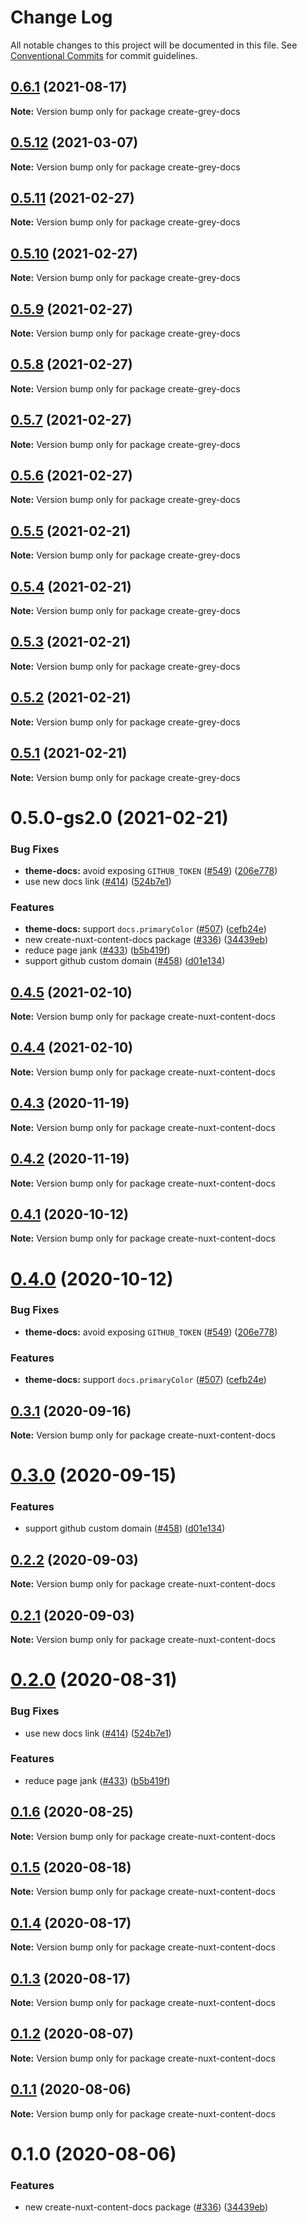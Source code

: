# Change Log

All notable changes to this project will be documented in this file.
See [Conventional Commits](https://conventionalcommits.org) for commit guidelines.

## [0.6.1](https://gitlab.com/grey-software/templates/grey-docs/compare/create-grey-docs@0.5.12...create-grey-docs@0.6.1) (2021-08-17)

**Note:** Version bump only for package create-grey-docs





## [0.5.12](https://gitlab.com/grey-software/templates/grey-docs/compare/create-grey-docs@0.5.11...create-grey-docs@0.5.12) (2021-03-07)

**Note:** Version bump only for package create-grey-docs





## [0.5.11](https://gitlab.com/grey-software/templates/grey-docs/compare/create-grey-docs@0.5.10...create-grey-docs@0.5.11) (2021-02-27)

**Note:** Version bump only for package create-grey-docs





## [0.5.10](https://gitlab.com/grey-software/templates/grey-docs/compare/create-grey-docs@0.5.9...create-grey-docs@0.5.10) (2021-02-27)

**Note:** Version bump only for package create-grey-docs





## [0.5.9](https://gitlab.com/grey-software/templates/grey-docs/compare/create-grey-docs@0.5.8...create-grey-docs@0.5.9) (2021-02-27)

**Note:** Version bump only for package create-grey-docs





## [0.5.8](https://gitlab.com/grey-software/templates/grey-docs/compare/create-grey-docs@0.5.7...create-grey-docs@0.5.8) (2021-02-27)

**Note:** Version bump only for package create-grey-docs





## [0.5.7](https://gitlab.com/grey-software/templates/grey-docs/compare/create-grey-docs@0.5.6...create-grey-docs@0.5.7) (2021-02-27)

**Note:** Version bump only for package create-grey-docs





## [0.5.6](https://gitlab.com/grey-software/templates/grey-docs/compare/create-grey-docs@0.5.5...create-grey-docs@0.5.6) (2021-02-27)

**Note:** Version bump only for package create-grey-docs





## [0.5.5](https://gitlab.com/grey-software/templates/grey-docs/compare/create-grey-docs@0.5.4...create-grey-docs@0.5.5) (2021-02-21)

**Note:** Version bump only for package create-grey-docs





## [0.5.4](https://gitlab.com/grey-software/templates/grey-docs/compare/create-grey-docs@0.5.3...create-grey-docs@0.5.4) (2021-02-21)

**Note:** Version bump only for package create-grey-docs





## [0.5.3](https://gitlab.com/grey-software/templates/grey-docs/compare/create-grey-docs@0.5.2...create-grey-docs@0.5.3) (2021-02-21)

**Note:** Version bump only for package create-grey-docs





## [0.5.2](https://gitlab.com/grey-software/templates/grey-docs/compare/create-grey-docs@0.5.1...create-grey-docs@0.5.2) (2021-02-21)

**Note:** Version bump only for package create-grey-docs





## [0.5.1](https://gitlab.com/grey-software/templates/grey-docs/compare/create-grey-docs@0.5.0-gs2.0...create-grey-docs@0.5.1) (2021-02-21)

**Note:** Version bump only for package create-grey-docs





# 0.5.0-gs2.0 (2021-02-21)


### Bug Fixes

* **theme-docs:** avoid exposing `GITHUB_TOKEN` ([#549](https://gitlab.com/grey-software/templates/grey-docs/issues/549)) ([206e778](https://gitlab.com/grey-software/templates/grey-docs/commit/206e778fac72c67d8edf29b7ddfc273bd6b51bf5))
* use new docs link ([#414](https://gitlab.com/grey-software/templates/grey-docs/issues/414)) ([524b7e1](https://gitlab.com/grey-software/templates/grey-docs/commit/524b7e100f76a8a2910c047a2e5be1bf13eb8d59))


### Features

* **theme-docs:** support `docs.primaryColor` ([#507](https://gitlab.com/grey-software/templates/grey-docs/issues/507)) ([cefb24e](https://gitlab.com/grey-software/templates/grey-docs/commit/cefb24efeb8e8f05d91e1acd3528aa556296acd5))
* new create-nuxt-content-docs package ([#336](https://gitlab.com/grey-software/templates/grey-docs/issues/336)) ([34439eb](https://gitlab.com/grey-software/templates/grey-docs/commit/34439eb1c339c47e00280a139f8fe5725841751f))
* reduce page jank ([#433](https://gitlab.com/grey-software/templates/grey-docs/issues/433)) ([b5b419f](https://gitlab.com/grey-software/templates/grey-docs/commit/b5b419f8af421c034b5207af321cdf266abedd64))
* support github custom domain ([#458](https://gitlab.com/grey-software/templates/grey-docs/issues/458)) ([d01e134](https://gitlab.com/grey-software/templates/grey-docs/commit/d01e1347f88006948929ced9dfa6dd97e3fa2008))





## [0.4.5](https://github.com/nuxt/content/compare/create-nuxt-content-docs@0.4.4...create-nuxt-content-docs@0.4.5) (2021-02-10)

**Note:** Version bump only for package create-nuxt-content-docs





## [0.4.4](https://github.com/nuxt/content/compare/create-nuxt-content-docs@0.4.3...create-nuxt-content-docs@0.4.4) (2021-02-10)

**Note:** Version bump only for package create-nuxt-content-docs





## [0.4.3](https://github.com/nuxt/content/compare/create-nuxt-content-docs@0.4.2...create-nuxt-content-docs@0.4.3) (2020-11-19)

**Note:** Version bump only for package create-nuxt-content-docs





## [0.4.2](https://github.com/nuxt/content/compare/create-nuxt-content-docs@0.4.1...create-nuxt-content-docs@0.4.2) (2020-11-19)

**Note:** Version bump only for package create-nuxt-content-docs





## [0.4.1](https://github.com/nuxt/content/compare/create-nuxt-content-docs@0.4.0...create-nuxt-content-docs@0.4.1) (2020-10-12)

**Note:** Version bump only for package create-nuxt-content-docs





# [0.4.0](https://github.com/nuxt/content/compare/create-nuxt-content-docs@0.3.1...create-nuxt-content-docs@0.4.0) (2020-10-12)


### Bug Fixes

* **theme-docs:** avoid exposing `GITHUB_TOKEN` ([#549](https://github.com/nuxt/content/issues/549)) ([206e778](https://github.com/nuxt/content/commit/206e778fac72c67d8edf29b7ddfc273bd6b51bf5))


### Features

* **theme-docs:** support `docs.primaryColor` ([#507](https://github.com/nuxt/content/issues/507)) ([cefb24e](https://github.com/nuxt/content/commit/cefb24efeb8e8f05d91e1acd3528aa556296acd5))





## [0.3.1](https://github.com/nuxt/content/compare/create-nuxt-content-docs@0.3.0...create-nuxt-content-docs@0.3.1) (2020-09-16)

**Note:** Version bump only for package create-nuxt-content-docs





# [0.3.0](https://github.com/nuxt/content/compare/create-nuxt-content-docs@0.2.2...create-nuxt-content-docs@0.3.0) (2020-09-15)


### Features

* support github custom domain ([#458](https://github.com/nuxt/content/issues/458)) ([d01e134](https://github.com/nuxt/content/commit/d01e1347f88006948929ced9dfa6dd97e3fa2008))





## [0.2.2](https://github.com/nuxt/content/compare/create-nuxt-content-docs@0.2.1...create-nuxt-content-docs@0.2.2) (2020-09-03)

**Note:** Version bump only for package create-nuxt-content-docs





## [0.2.1](https://github.com/nuxt/content/compare/create-nuxt-content-docs@0.2.0...create-nuxt-content-docs@0.2.1) (2020-09-03)

**Note:** Version bump only for package create-nuxt-content-docs





# [0.2.0](https://github.com/nuxt/content/compare/create-nuxt-content-docs@0.1.6...create-nuxt-content-docs@0.2.0) (2020-08-31)


### Bug Fixes

* use new docs link ([#414](https://github.com/nuxt/content/issues/414)) ([524b7e1](https://github.com/nuxt/content/commit/524b7e100f76a8a2910c047a2e5be1bf13eb8d59))


### Features

* reduce page jank ([#433](https://github.com/nuxt/content/issues/433)) ([b5b419f](https://github.com/nuxt/content/commit/b5b419f8af421c034b5207af321cdf266abedd64))





## [0.1.6](https://github.com/nuxt/content/compare/create-nuxt-content-docs@0.1.5...create-nuxt-content-docs@0.1.6) (2020-08-25)

**Note:** Version bump only for package create-nuxt-content-docs





## [0.1.5](https://github.com/nuxt/content/compare/create-nuxt-content-docs@0.1.4...create-nuxt-content-docs@0.1.5) (2020-08-18)

**Note:** Version bump only for package create-nuxt-content-docs





## [0.1.4](https://github.com/nuxt/content/compare/create-nuxt-content-docs@0.1.3...create-nuxt-content-docs@0.1.4) (2020-08-17)

**Note:** Version bump only for package create-nuxt-content-docs





## [0.1.3](https://github.com/nuxt/content/compare/create-nuxt-content-docs@0.1.2...create-nuxt-content-docs@0.1.3) (2020-08-17)

**Note:** Version bump only for package create-nuxt-content-docs





## [0.1.2](https://github.com/nuxt/content/compare/create-nuxt-content-docs@0.1.1...create-nuxt-content-docs@0.1.2) (2020-08-07)

**Note:** Version bump only for package create-nuxt-content-docs





## [0.1.1](https://github.com/nuxt/content/compare/create-nuxt-content-docs@0.1.0...create-nuxt-content-docs@0.1.1) (2020-08-06)

**Note:** Version bump only for package create-nuxt-content-docs





# 0.1.0 (2020-08-06)


### Features

* new create-nuxt-content-docs package ([#336](https://github.com/nuxt/content/issues/336)) ([34439eb](https://github.com/nuxt/content/commit/34439eb1c339c47e00280a139f8fe5725841751f))

